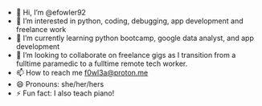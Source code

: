 - 👋 Hi, I’m @efowler92
- 👀 I’m interested in python, coding, debugging, app development and freelance work
- 🌱 I’m currently learning python bootcamp, google data analyst, and app development
- 💞️ I’m looking to collaborate on freelance gigs as I transition from a fulltime paramedic to a fulltime remote tech worker.
- 📫 How to reach me f0wl3a@proton.me
- 😄 Pronouns: she/her/hers
- ⚡ Fun fact: I also teach piano!

<!---
efowler92/efowler92 is a ✨ special ✨ repository because its `README.md` (this file) appears on your GitHub profile.
You can click the Preview link to take a look at your changes.
--->
